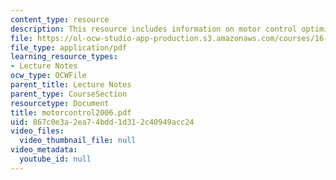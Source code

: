 ```yaml
---
content_type: resource
description: This resource includes information on motor control optimization.
file: https://ol-ocw-studio-app-production.s3.amazonaws.com/courses/16-423j-aerospace-biomedical-and-life-support-engineering-spring-2006/867c0e3a2ea74bdd1d312c40949acc24_motorcontrol2006.pdf
file_type: application/pdf
learning_resource_types:
- Lecture Notes
ocw_type: OCWFile
parent_title: Lecture Notes
parent_type: CourseSection
resourcetype: Document
title: motorcontrol2006.pdf
uid: 867c0e3a-2ea7-4bdd-1d31-2c40949acc24
video_files:
  video_thumbnail_file: null
video_metadata:
  youtube_id: null
---
```

